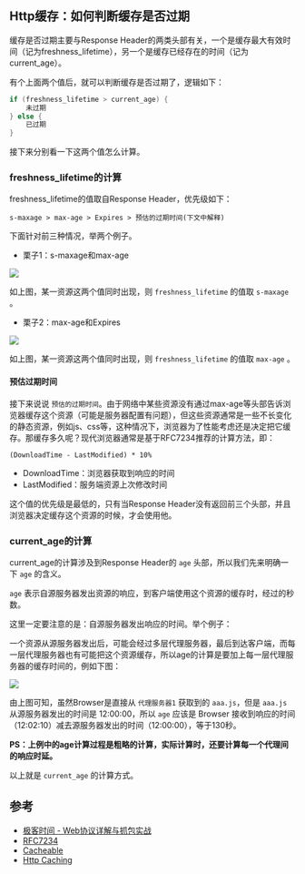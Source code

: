 ## Http缓存：如何判断缓存是否过期

缓存是否过期主要与Response Header的两类头部有关，一个是缓存最大有效时间（记为freshness_lifetime），另一个是缓存已经存在的时间（记为current_age）。

有个上面两个值后，就可以判断缓存是否过期了，逻辑如下：

```java
if (freshness_lifetime > current_age) {
    未过期
} else {
    已过期
}
```

接下来分别看一下这两个值怎么计算。

### freshness_lifetime的计算

freshness_lifetime的值取自Response Header，优先级如下：

```text
s-maxage > max-age > Expires > 预估的过期时间(下文中解释)
```

下面针对前三种情况，举两个例子。

* 栗子1：s-maxage和max-age

![](http://image.feathers.top/image/HttpCache4.png)

如上图，某一资源这两个值同时出现，则 `freshness_lifetime` 的值取 `s-maxage` 。

* 栗子2：max-age和Expires

![](http://image.feathers.top/image/HttpCache5.png)

如上图，某一资源这两个值同时出现，则 `freshness_lifetime` 的值取 `max-age` 。

#### 预估过期时间

接下来说说 `预估的过期时间`。由于网络中某些资源没有通过max-age等头部告诉浏览器缓存这个资源（可能是服务器配置有问题），但这些资源通常是一些不长变化的静态资源，例如js、css等，这种情况下，浏览器为了性能考虑还是决定把它缓存。那缓存多久呢？现代浏览器通常是基于RFC7234推荐的计算方法，即：

```text
(DownloadTime - LastModified) * 10%
```

* DownloadTime：浏览器获取到响应的时间
* LastModified：服务端资源上次修改时间

这个值的优先级是最低的，只有当Response Header没有返回前三个头部，并且浏览器决定缓存这个资源的时候，才会使用他。

### current_age的计算

current_age的计算涉及到Response Header的 `age` 头部，所以我们先来明确一下 `age` 的含义。

`age` 表示自源服务器发出资源的响应，到客户端使用这个资源的缓存时，经过的秒数。

这里一定要注意的是：自源服务器发出响应的时间。举个例子：

一个资源从源服务器发出后，可能会经过多层代理服务器，最后到达客户端，而每一层代理服务器也有可能把这个资源缓存，所以age的计算是要加上每一层代理服务器的缓存时间的，例如下图：

![](http://image.feathers.top/image/20200427115940.png)

由上图可知，虽然Browser是直接从 `代理服务器1` 获取到的 `aaa.js`，但是 `aaa.js` 从源服务器发出的时间是 12:00:00，所以 `age` 应该是 Browser 接收到响应的时间（12:02:10）减去源服务器发出的时间（12:00:00），等于130秒。

**PS：上例中的age计算过程是粗略的计算，实际计算时，还要计算每一个代理间的响应时延。**

以上就是 `current_age` 的计算方式。

## 参考

* [极客时间 - Web协议详解与抓包实战](https://time.geekbang.org/course/intro/100026801?utm_term=pc_interstitial_259)
* [RFC7234](https://www.rfc-editor.org/rfc/pdfrfc/rfc7234.txt.pdf)
* [Cacheable](https://developer.mozilla.org/en-US/docs/Glossary/cacheable)
* [Http Caching](https://developer.mozilla.org/en-US/docs/Web/HTTP/Caching)